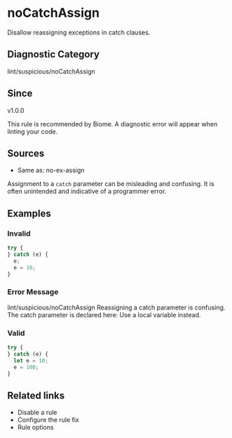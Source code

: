 # noCatchAssign
Disallow reassigning exceptions in catch clauses.

## Diagnostic Category
lint/suspicious/noCatchAssign

## Since
v1.0.0

This rule is recommended by Biome. A diagnostic error will appear when linting your code.

## Sources
- Same as: no-ex-assign

Assignment to a `catch` parameter can be misleading and confusing. It is often unintended and indicative of a programmer error.

## Examples

### Invalid

```javascript
try {
} catch (e) {
  e;
  e = 10;
}
```

### Error Message
lint/suspicious/noCatchAssign
Reassigning a catch parameter is confusing.
The catch parameter is declared here:
Use a local variable instead.

### Valid

```javascript
try {
} catch (e) {
  let e = 10;
  e = 100;
}
```

## Related links
- Disable a rule
- Configure the rule fix
- Rule options